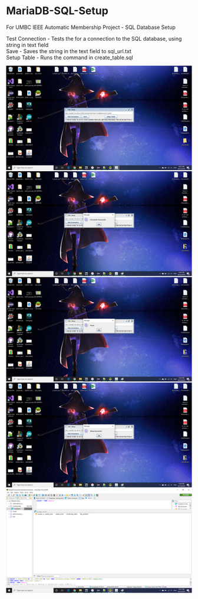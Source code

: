 # MariaDB-SQL-Setup
 For UMBC IEEE Automatic Membership Project - SQL Database Setup

Test Connection - Tests the for a connection to the SQL database, using string in text field<br/>
Save - Saves the string in the text field to sql_url.txt<br/>
Setup Table - Runs the command in create_table.sql<br/>

![](screenshots/default_look.png)
![](screenshots/test_connection.png)
![](screenshots/saved.png)
![](screenshots/setup_successful.png)
![](screenshots/sql_database.png)
